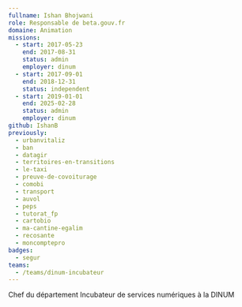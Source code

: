 ```yaml
---
fullname: Ishan Bhojwani
role: Responsable de beta.gouv.fr
domaine: Animation
missions:
  - start: 2017-05-23
    end: 2017-08-31
    status: admin
    employer: dinum
  - start: 2017-09-01
    end: 2018-12-31
    status: independent
  - start: 2019-01-01
    end: 2025-02-28
    status: admin
    employer: dinum
github: IshanB
previously:
  - urbanvitaliz
  - ban
  - datagir
  - territoires-en-transitions
  - le-taxi
  - preuve-de-covoiturage
  - comobi
  - transport
  - auvol
  - peps
  - tutorat_fp
  - cartobio
  - ma-cantine-egalim
  - recosante
  - moncomptepro
badges:
  - segur
teams:
  - /teams/dinum-incubateur
---
```

Chef du département Incubateur de services numériques à la DINUM